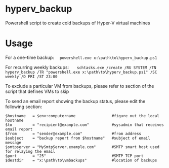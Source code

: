 # hyperv_backup
Powershell script to create cold backups of Hyper-V virtual machines

# Usage

For a one-time backup:
```   powershell.exe x:\path\to\hyperv_backup.ps1 ```

For recurring weekly backups:
```   schtasks.exe /create /RU SYSTEM /TN hyperv_backup /TR "powershell.exe x:\path\to\hyperv_backup.ps1" /SC weekly /D FRI /ST 23:00```


To exclude a particular VM from backups, please refer to section of the script that defines VMs to skip

To send an email report showing the backup status, please edit the following section:
```
$hostname   = $env:computername                #figure out the local hostname
$to         = "recipient@example.com"          #sysadmin that receives email report
$from       = "sender@example.com"             #from address
$subject    = "backup report from $hostname"   #subject of email message
$smtpserver = "MySmtpServer.example.com"       #SMTP smart host used for relaying the email
$port       = "25"                             #SMTP TCP port
$destdir    = "x:\path\to\vmbackups"           #location of backups
```
